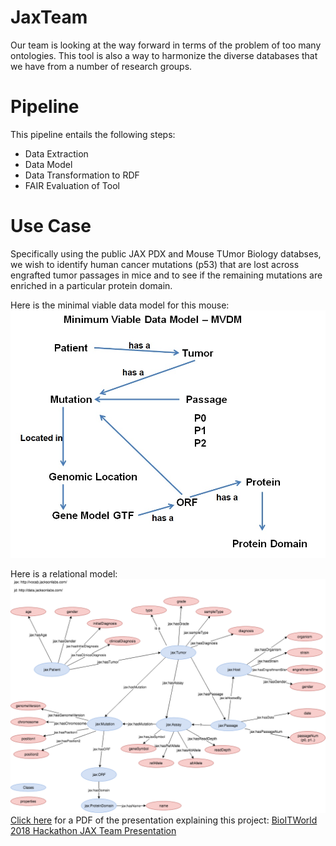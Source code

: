 # JaxTeam

Our team is looking at the way forward in terms of the problem of too many ontologies. This tool is also a way to harmonize the diverse databases that we have from a number of research groups.

# Pipeline
This pipeline entails the following steps: <br />
* Data Extraction <br />
* Data Model <br />
* Data Transformation to RDF <br />
* FAIR Evaluation of Tool <br />

# Use Case

Specifically using the public JAX PDX and Mouse TUmor Biology databses, we wish to identify human cancer mutations (p53) that are lost across engrafted tumor passages in mice and to see if the remaining mutations are enriched in a particular protein domain.

Here is the minimal viable data model for this mouse:
<img src="model_jaxteam1.jpg">

Here is a relational model:
<img src="jaxteam_datamodel_1.png">
<a href="BioITWorld2018HackathonJAXTeamV2.pdf">Click here</a> for a PDF of the presentation explaining this project:
<a href="BioITWorld2018HackathonJAXTeamV2.pdf">BioITWorld 2018 Hackathon JAX Team Presentation</a>
